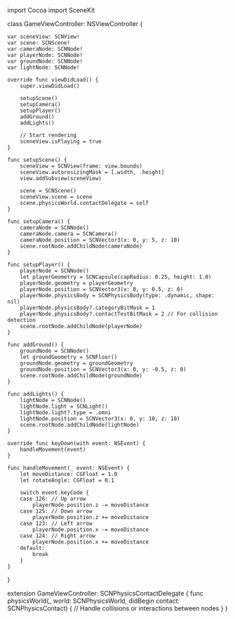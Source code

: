 import Cocoa
import SceneKit

class GameViewController: NSViewController {
    
    var sceneView: SCNView!
    var scene: SCNScene!
    var cameraNode: SCNNode!
    var playerNode: SCNNode!
    var groundNode: SCNNode!
    var lightNode: SCNNode!
    
    override func viewDidLoad() {
        super.viewDidLoad()
        
        setupScene()
        setupCamera()
        setupPlayer()
        addGround()
        addLights()
        
        // Start rendering
        sceneView.isPlaying = true
    }
    
    func setupScene() {
        sceneView = SCNView(frame: view.bounds)
        sceneView.autoresizingMask = [.width, .height]
        view.addSubview(sceneView)
        
        scene = SCNScene()
        sceneView.scene = scene
        scene.physicsWorld.contactDelegate = self
    }
    
    func setupCamera() {
        cameraNode = SCNNode()
        cameraNode.camera = SCNCamera()
        cameraNode.position = SCNVector3(x: 0, y: 5, z: 10)
        scene.rootNode.addChildNode(cameraNode)
    }
    
    func setupPlayer() {
        playerNode = SCNNode()
        let playerGeometry = SCNCapsule(capRadius: 0.25, height: 1.0)
        playerNode.geometry = playerGeometry
        playerNode.position = SCNVector3(x: 0, y: 0.5, z: 0)
        playerNode.physicsBody = SCNPhysicsBody(type: .dynamic, shape: nil)
        playerNode.physicsBody?.categoryBitMask = 1
        playerNode.physicsBody?.contactTestBitMask = 2 // For collision detection
        scene.rootNode.addChildNode(playerNode)
    }
    
    func addGround() {
        groundNode = SCNNode()
        let groundGeometry = SCNFloor()
        groundNode.geometry = groundGeometry
        groundNode.position = SCNVector3(x: 0, y: -0.5, z: 0)
        scene.rootNode.addChildNode(groundNode)
    }
    
    func addLights() {
        lightNode = SCNNode()
        lightNode.light = SCNLight()
        lightNode.light?.type = .omni
        lightNode.position = SCNVector3(x: 0, y: 10, z: 10)
        scene.rootNode.addChildNode(lightNode)
    }
    
    override func keyDown(with event: NSEvent) {
        handleMovement(event)
    }
    
    func handleMovement(_ event: NSEvent) {
        let moveDistance: CGFloat = 1.0
        let rotateAngle: CGFloat = 0.1
        
        switch event.keyCode {
        case 126: // Up arrow
            playerNode.position.z -= moveDistance
        case 125: // Down arrow
            playerNode.position.z += moveDistance
        case 123: // Left arrow
            playerNode.position.x -= moveDistance
        case 124: // Right arrow
            playerNode.position.x += moveDistance
        default:
            break
        }
    }
}

extension GameViewController: SCNPhysicsContactDelegate {
    func physicsWorld(_ world: SCNPhysicsWorld, didBegin contact: SCNPhysicsContact) {
        // Handle collisions or interactions between nodes
    }
}
